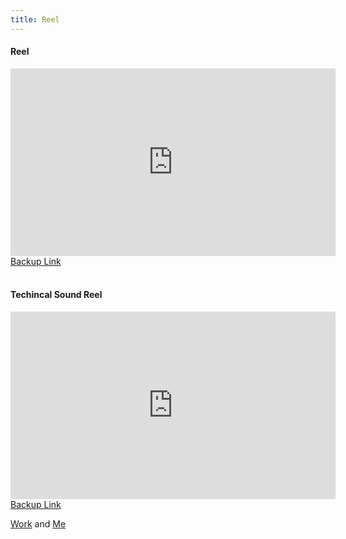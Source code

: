 ```yaml
---
title: Reel
---
```


<h4>Reel</h4>
<section>
  <iframe class="image main" width="520" height="300" iframe src="https://drive.google.com/file/d/1_uUXg_3IgDMJQX8KYi5Xi_LfGR0LuhJ3/preview" frameborder="0" allowfullscreen></iframe>
<a href="https://drive.google.com/file/d/14TWHdKu5owQhy9f_pg0Gn8e9-N5edOLF/view?usp=sharing">Backup Link</a>
</section>
<br>
<h4>Techincal Sound Reel</h4>
<section>
  <iframe class="image main" width="520" height="300" iframe src="https://drive.google.com/file/d/1jPisV2VXqlUXt0bG49p0b1tSRKYmb92z/preview" frameborder="0" allowfullscreen></iframe>
<a href="https://drive.google.com/file/d/1jPisV2VXqlUXt0bG49p0b1tSRKYmb92z/view?usp=sharing">Backup Link</a>
</section>
 
<a href="#Portfolio">Work</a> and <a href="#about"> Me</a>

